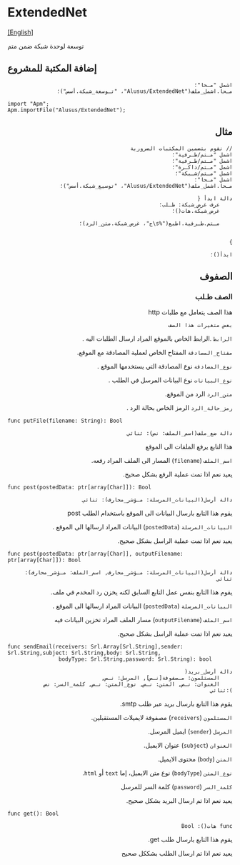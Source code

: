 # ExtendedNet
[[English]](readme.md)

توسعة لوحدة شبكة ضمن متم

## إضافة المكتبة للمشروع

<div dir=rtl>

```
اشمل "مـحا"؛
مـحا.اشمل_ملف("Alusus/ExtendedNet"، "تـوسعة_شبكة.أسس")؛
```

</div>

```
import "Apm";
Apm.importFile("Alusus/ExtendedNet");
```
<div dir=rtl>

## مثال



```
// نقوم بتضمين المكتبات الضرورية
اشمل "مـتم/طـرفية"؛
اشمل "مـتم/طـرفية"؛
اشمل "مـتم/ذاكـرة"؛
اشمل "مـتم/شـبكة"؛
اشمل "مـحا"؛
مـحا.اشمل_ملف("Alusus/ExtendedNet"، "توسيع_شبكة.أسس")؛

دالة ابدأ {
    عرف غرض_شبكة: طـلب؛
    غرض_شبكة.هات()؛

    مـتم.طـرفية.اطبع("%s\ج"، غرض_شبكة.متن_الرد)؛
       
   
}

ابدأ()؛
```





## الصفوف

### الصف طـلب 

هذا الصف يتعامل مع طلبات http

```
بعض متغيرات هذا الصف
```

`الرابط` .الرابط الخاص بالموقع المراد ارسال الطلبات اليه .

`مفتاح_المصادقة`  المفتاح الخاص لعملية المصادقة مع الموقع.

`نوع_المصادقة` نوع المصادقة التي يستخدمها الموقع .

`نوع_البيانات` نوع البيانات المرسل في الطلب .

`متن_الرد` الرد من الموقع.

`رمز_حالة_الرد` الرمز الخاص بحالة الرد .

</div>

```
func putFile(filename: String): Bool
```

<div dir=rtl>

```
دالة ضع_ملف(اسم_الملف: نص): ثنائي
```

هذا التابع يرفع الملفات الى الموقع

`اسم_الملف` (`filename`) المسار الى الملف المراد رفعه.

يعيد نعم اذا تمت عملية الرفع بشكل صحيح.

</div>

```
func post(postedData: ptr[array[Char]]): Bool
```

<div dir=rtl>

```
دالة أرسل(البيانات_المرسلة: مـؤشر_محارف): ثنائي
```

يقوم هذا التابع بارسال البيانات الى الموقع باستخدام الطلب post

`البيانات_المرسلة` (`postedData`) البيانات المراد ارسالها الى الموقع .

يعيد نعم اذا تمت عملية الراسل بشكل صحيح.

</div>

```
func post(postedData: ptr[array[Char]], outputFilename: ptr[array[Char]]): Bool
```

<div dir=rtl>

```
دالة أرسل(البيانات_المرسلة: مـؤشر_محارف, اسم_الملف: مـؤشر_محارف): ثنائي
```

يقوم هذا التابع بنفس عمل التابع السابق لكنه يخزن رد المخدم في ملف.

`البيانات_المرسلة` (`postedData`)  البيانات المراد ارسالها الى الموقع .

`اسم_الملف` (`outputFilename`) مسار الملف المراد تخزين البيانات فيه

يعيد نعم اذا تمت عملية الراسل بشكل صحيح.

</div>

```
func sendEmail(receivers: Srl.Array[Srl.String],sender: Srl.String,subject: Srl.String,body: Srl.String,
                bodyType: Srl.String,password: Srl.String): bool
```
<div dir=rtl>

```
دالة أرسل_بريد(
    المستلمون: مـصفوفة[نـص], المرسل: نـص, 
    العنوان: نـص, المتن: نـص, نوع_المتن: نـص, كلمة_السر: نص
):ثنائي
```


يقوم هذا التابع بارسال بريد عبر  طلب smtp.

`المستلمون` (`receivers`) مصفوفة لايميلات المستقبلين.

`المرسل` (`sender`) ايميل المرسل.

`العنوان` (`subject`) عنوان الايميل.

`المتن` (`body`) محتوى الايميل.

`نوع_المتن` (`bodyType`) نوع متن الايميل، إما `text` أو `html`.

`كلمة_السر` (`password`) كلمة السر للمرسل

يعيد نعم اذا تم ارسال البريد بشكل صحيح.

</div>

```
func get(): Bool
```

<div dir=rtl>

```
func هات(): Bool
```

يقوم هذا التابع بارسال طلب get.

يعيد نعم اذا تم ارسال الطلب بشككل صحيح

</div>
